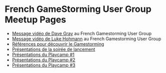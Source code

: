 # French GameStorming User Group Meetup Pages
- [Message vidéo de Dave Gray](https://www.dropbox.com/s/h22xgziswdg8cs7/Gamestorming_France_Message_From_Dave_Gray.mp4) au French Gamestorming User Group
- [Message vidéo de Luke Hohmann](https://www.dropbox.com/s/u1gw51aa2plt4kc/Message%20from%20Luke%20Hohmann%20for%20FGSUG.mp4) au French Gamestorming User Group
- [Références pour découvrir le Gamestorming](http://www.meetup.com/French-GameStorming-User-Group/pages/R%C3%A9f%C3%A9rences/)
- [Présentations de la soirée de lancement](playcamp0.md)
- [Présentations du Playcamp #1](playcamp1.md)
- [Présentations du Playcamp #2](playcamp2.md)
- [Présentations du Playcamp #3](playcamp3.md)


